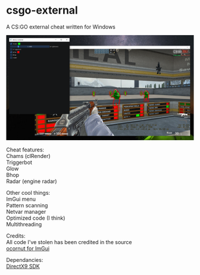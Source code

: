 # csgo-external

A CS:GO external cheat written for Windows

![Screenshot](screenshot.png)

Cheat features: <br>
Chams (clRender) <br>
Triggerbot <br>
Glow <br>
Bhop <br>
Radar (engine radar)

Other cool things: <br>
ImGui menu <br>
Pattern scanning <br>
Netvar manager <br>
Optimized code (I think) <br>
Multithreading

Credits: <br>
All code I've stolen has been credited in the source <br>
[ocornut for ImGui](https://github.com/ocornut/imgui)

Dependancies: <br>
[DirectX9 SDK](https://www.microsoft.com/en-us/download/details.aspx?id=6812)
